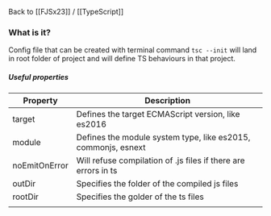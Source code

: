 Back to [[FJSx23]] / [[TypeScript]]
### What is it?
Config file that can be created with terminal command `tsc --init` will land in root folder of project and will define TS behaviours in that project.

##### Useful properties

| Property      | Description                                                     |
| ------------- | --------------------------------------------------------------- |
| target        | Defines the target ECMAScript version, like es2016              |
| module        | Defines the module system type, like es2015, commonjs, esnext   |
| noEmitOnError | Will refuse compilation of .js files if there are errors in ts |
| outDir        | Specifies the folder of the compiled js files                   |
| rootDir       | Specifies the golder of the ts files                                                                |
|               |                                                                 |
